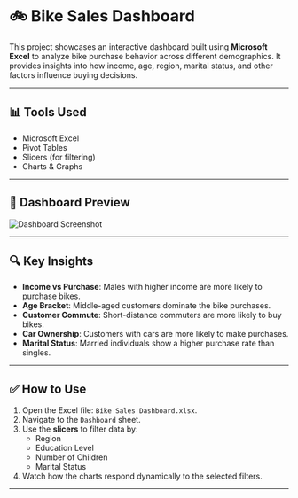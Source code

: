 # 🚲 Bike Sales Dashboard

This project showcases an interactive dashboard built using **Microsoft Excel** to analyze bike purchase behavior across different demographics. It provides insights into how income, age, region, marital status, and other factors influence buying decisions.

---

## 📊 Tools Used

- Microsoft Excel
- Pivot Tables
- Slicers (for filtering)
- Charts & Graphs

---

## 📸 Dashboard Preview

![Dashboard Screenshot](Bike_Sales_Dashboard/dashboard_image.png)

---

## 🔍 Key Insights

- **Income vs Purchase**: Males with higher income are more likely to purchase bikes.
- **Age Bracket**: Middle-aged customers dominate the bike purchases.
- **Customer Commute**: Short-distance commuters are more likely to buy bikes.
- **Car Ownership**: Customers with cars are more likely to make purchases.
- **Marital Status**: Married individuals show a higher purchase rate than singles.

---

## ✅ How to Use

1. Open the Excel file: `Bike Sales Dashboard.xlsx`.
2. Navigate to the `Dashboard` sheet.
3. Use the **slicers** to filter data by:
   - Region
   - Education Level
   - Number of Children
   - Marital Status
4. Watch how the charts respond dynamically to the selected filters.

---

